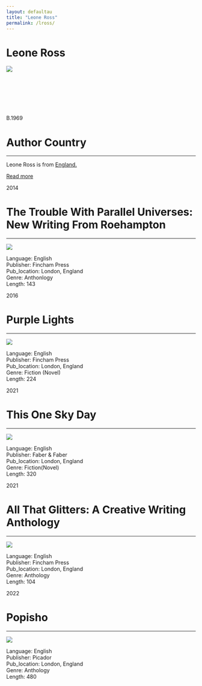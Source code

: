```yaml
---
layout: defaultau
title: "Leone Ross"
permalink: /lross/
---
```

<!-- partial:index.partial.html -->
<div class="content">
    <h1>Leone Ross</h1>
    <div class="quote">
        <div><img src="https://www.bocaslitfest.com/wp-content/uploads/2021/03/leone-ross.jpg" class="logo"></div>
    </div>
    <div class="timeline">
        <div style="padding-bottom:100px;"></div>
        <div class="block">
            <div class="date right"><p class="right"> B.1969 </p></div>
            <div class="dot"></div>
            <div class="left first">
            <div class="author_country">
                <h1>Author Country</h1><hr>
            <div class="aclocation"><p> Leone Ross is from <a href=""{{ site.baseurl }}/11">England.</a></p></div>
                <div class="acreadmore"><a href="https://en.wikipedia.org/wiki/Leone_Ross" target="_blank">Read more</a></div>
            </div>
            </div>
        </div>
        <div class="block">
            <div class="date left"><p class="left">2014</p></div>
            <div class="dot"></div>
            <div class="right">
                <h1>The Trouble With Parallel Universes: New Writing From Roehampton</h1><hr>
                <p><img src="https://images-na.ssl-images-amazon.com/images/I/5161udSEjkL._SX352_BO1,204,203,200_.jpg"></p>
                <p>
                Language: English <br/>
                Publisher: Fincham Press<br/>
                Pub_location: London, England <br/>
                Genre: Anthonlogy <br/>
                Length: 143 <br/>              
                </p>
            </div>
        </div>
        <div class="block">
            <div class="date right"><p class="right">2016</p></div>
            <div class="dot"></div>
            <div class="left">
                <h1>Purple Lights</h1><hr>
                <p><img src="https://images-na.ssl-images-amazon.com/images/I/519-VWoVoML._SX310_BO1,204,203,200_.jpg"></p>
                <p>
                Language: English <br/>
                Publisher: Fincham Press<br/>
                Pub_location: London, England <br/>
                Genre: Fiction (Novel) <br/>
                Length: 224 <br/>              
                </p>
            </div>
        </div>
     <div class="block">
            <div class="date left"><p class="left">2021</p></div>
            <div class="dot"></div>
            <div class="right">
                <h1>This One Sky Day</h1><hr>
                <p><img src="https://i.gr-assets.com/images/S/compressed.photo.goodreads.com/books/1618558325l/54382354._SY475_.jpg"></p>
                 <p>
                Language: English <br/>
                Publisher: Faber & Faber<br/>
                Pub_location: London, England <br/>
                Genre: Fiction(Novel) <br/>
                Length: 320 <br/>              
                </p>
            </div>
        </div>    
           <div class="block">
            <div class="date right"><p class="right">2021</p></div>
            <div class="dot"></div>
            <div class="left">
                <h1>All That Glitters: A Creative Writing Anthology</h1><hr>
                <p><img src="https://books.google.dm/books/content?id=dfSUzgEACAAJ&printsec=frontcover&img=1&zoom=1&imgtk=AFLRE71xzXz35srE6U6wgdztqbOhHOzhf_vZppoX8lYUiDXjkGqDtjdZmOpxwnM5Sxyf6XYBbcFtHbxCZOBRM69TMLzPzSi5YHkVSXgLNzhAF4nNiLrtmjK4cRQzvMBpcs1GWX7xugJl"></p>
                <p>
                Language: English <br/>
                Publisher: Fincham Press<br/>
                Pub_location: London, England <br/>
                Genre: Anthology <br/>
                Length: 104 <br/>              
                </p>
            </div>
        </div>    
      <div class="block">
            <div class="date left"><p class="left">2022</p></div>
            <div class="dot"></div>
            <div class="right">
                <h1>Popisho</h1><hr>
                <p><img src="https://i.gr-assets.com/images/S/compressed.photo.goodreads.com/books/1601937855l/53317441.jpg"></p>
                 <p>
                Language: English <br/>
                Publisher: Picador<br/>
                Pub_location: London, England <br/>
                Genre: Anthology <br/>
                Length: 480 <br/>              
                </p>
            </div>
        </div>        
  <!-- partial -->
<script src='https://cdnjs.cloudflare.com/ajax/libs/jquery/3.1.1/jquery.min.js'></script><script  src="{{ site.baseurl }}/assets/js/authorscript.js"></script> 